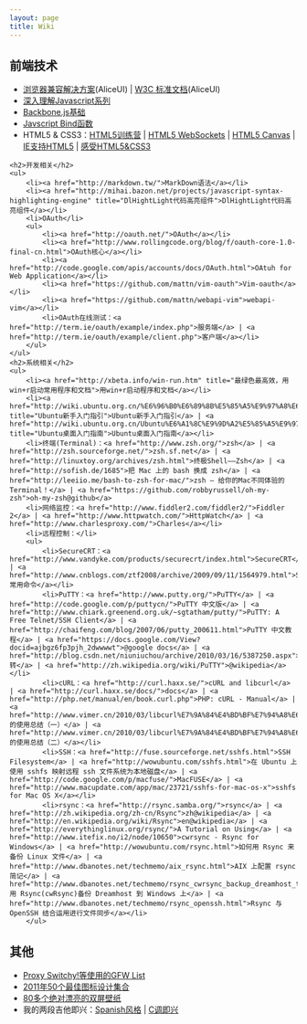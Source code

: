```yaml
---
layout: page
title: Wiki
---
```

<div class="wiki">
    <h2>前端技术</h2>
	<ul>
        <li><a href="http://aliceui.com/category/solutions/" title="Alice出品的浏览器兼容解决方案">浏览器兼容解决方案</a>(AliceUI) | <a href="http://aliceui.com/w3c-docs/" title="AliceUI出品对HTML5/CSS3的标准文档研究">W3C 标准文档</a>(AliceUI)</li>
        <li><a href="http://www.cnblogs.com/TomXu/archive/2011/12/15/2288411.html" title="汤姆大叔的深入理解Javascript系列">深入理解Javascript系列</a></li>
		<li><a href="http://github.com/addyosmani/backbone-fundamentals" title="Backbone.js基础介绍">Backbone.js基础</a></li>
		<li><a href="http://www.cnblogs.com/rubylouvre/archive/2010/01/05/1639541.html" title="Javscript Bind函数">Javscript Bind函数</a></li>
		<li>HTML5 &amp; CSS3：<a href="http://blog.bingo929.com/google-enjoy-html5-drag-drop-filereaderenren.html" title="给力的 Google HTML5 训练营(HTML5 Drag&Drop 拖拽、FileReader实例教程)">HTML5训练营</a> | <a href="http://blog.bingo929.com/html5-websockets.html" title="HTML5 WebSockets 基础使用教程">HTML5 WebSockets</a> | <a href="http://blog.bingo929.com/html-5-canvas-the-basics-html5.html" title="关于HTML 5 canvas 的基础教程">HTML5 Canvas</a> | <a href="http://blog.bingo929.com/html5-ie-enabling-script.html" title="让所有IE支持HTML5的解决方案">IE支持HTML5</a> | <a href="http://blog.bingo929.com/power-of-html5-css3-div-css.html" title="一起感受HTML5和CSS3的能量">感受HTML5&CSS3</a></li>
	</ul>

    <h2>开发相关</h2>
    <ul>
        <li><a href="http://markdown.tw/">MarkDown语法</a></li>
        <li><a href="http://mihai.bazon.net/projects/javascript-syntax-highlighting-engine" title="DlHightLight代码高亮组件">DlHightLight代码高亮组件</a></li>
    	<li>OAuth</li>
        <ul>
            <li><a href="http://oauth.net/">OAuth</a></li>
            <li><a href="http://www.rollingcode.org/blog/f/oauth-core-1.0-final-cn.html">OAuth核心</a></li>
            <li><a href="http://code.google.com/apis/accounts/docs/OAuth.html">OAtuh for Web Application</a></li>
            <li><a href="https://github.com/mattn/vim-oauth">Vim-oauth</a></li>
            <li><a href="https://github.com/mattn/webapi-vim">webapi-vim</a></li>
            <li>OAuth在线测试：<a href="http://term.ie/oauth/example/index.php">服务端</a> | <a href="http://term.ie/oauth/example/client.php">客户端</a></li>
        </ul>
    </ul>
    <h2>系统相关</h2>
    <ul>
        <li><a href="http://xbeta.info/win-run.htm" title="最绿色最高效，用win+r启动常用程序和文档">用win+r启动程序和文档</a></li>
        <li><a href="http://wiki.ubuntu.org.cn/%E6%96%B0%E6%89%8B%E5%85%A5%E9%97%A8%E6%8C%87%E5%BC%95" title="Ubuntu新手入门指引">Ubuntu新手入门指引</a> | <a href="http://wiki.ubuntu.org.cn/Ubuntu%E6%A1%8C%E9%9D%A2%E5%85%A5%E9%97%A8%E6%8C%87%E5%8D%97" title="Ubuntu桌面入门指南">Ubuntu桌面入门指南</a></li>
        <li>终端(Terminal)：<a href="http://www.zsh.org/">zsh</a> | <a href="http://zsh.sourceforge.net/">zsh.sf.net</a> | <a href="http://linuxtoy.org/archives/zsh.html">终极Shell——Zsh</a> | <a href="http://sofish.de/1685">把 Mac 上的 bash 换成 zsh</a> | <a href="http://leeiio.me/bash-to-zsh-for-mac/">zsh – 给你的Mac不同体验的Terminal！</a> | <a href="https://github.com/robbyrussell/oh-my-zsh">oh-my-zsh@github</a>
        <li>网络监控：<a href="http://www.fiddler2.com/fiddler2/">Fiddler 2</a> | <a href="http://www.httpwatch.com/">HttpWatch</a> | <a href="http://www.charlesproxy.com/">Charles</a></li>
        <li>远程控制：</li>
        <ul>
        	<li>SecureCRT：<a href="http://www.vandyke.com/products/securecrt/index.html">SecureCRT</a> | <a href="http://www.cnblogs.com/ztf2008/archive/2009/09/11/1564979.html">SecureCRT 常用命令</a></li>
        	<li>PuTTY：<a href="http://www.putty.org/">PuTTY</a> | <a href="http://code.google.com/p/puttycn/">PuTTY 中文版</a> | <a href="http://www.chiark.greenend.org.uk/~sgtatham/putty/">PuTTY: A Free Telnet/SSH Client</a> | <a href="http://chaifeng.com/blog/2007/06/putty_200611.html">PuTTY 中文教程</a> | <a href="https://docs.google.com/View?docid=ajbgz6fp3pjh_2dwwwwt">@google docs</a> | <a href="http://blog.csdn.net/niuniuchou/archive/2010/03/16/5387250.aspx">转</a> | <a href="http://zh.wikipedia.org/wiki/PuTTY">@wikipedia</a></li>
            <li>cURL：<a href="http://curl.haxx.se/">cURL and libcurl</a> | <a href="http://curl.haxx.se/docs/">docs</a> | <a href="http://php.net/manual/en/book.curl.php">PHP: cURL - Manual</a> | <a href="http://www.vimer.cn/2010/03/libcurl%E7%9A%84%E4%BD%BF%E7%94%A8%E6%80%BB%E7%BB%93%EF%BC%88%E4%B8%80%EF%BC%89.html">libcurl的使用总结（一）</a> | <a href="http://www.vimer.cn/2010/03/libcurl%E7%9A%84%E4%BD%BF%E7%94%A8%E6%80%BB%E7%BB%93%EF%BC%88%E4%BA%8C%EF%BC%89.html">libcurl的使用总结（二）</a></li>
        	<li>SSH：<a href="http://fuse.sourceforge.net/sshfs.html">SSH Filesystem</a> | <a href="http://wowubuntu.com/sshfs.html">在 Ubuntu 上使用 sshfs 映射远程 ssh 文件系统为本地磁盘</a> | <a href="http://code.google.com/p/macfuse/">MacFUSE</a> | <a href="http://www.macupdate.com/app/mac/23721/sshfs-for-mac-os-x">sshfs for Mac OS X</a></li>
        	<li>rsync：<a href="http://rsync.samba.org/">rsync</a> | <a href="http://zh.wikipedia.org/zh-cn/Rsync">zh@wikipedia</a> | <a href="http://en.wikipedia.org/wiki/Rsync">en@wikipedia</a> | <a href="http://everythinglinux.org/rsync/">A Tutorial on Using</a> | <a href="http://www.itefix.no/i2/node/10650">cwrsync - Rsync for Windows</a> | <a href="http://wowubuntu.com/rsync.html">如何用 Rsync 来备份 Linux 文件</a> | <a href="http://www.dbanotes.net/techmemo/aix_rsync.html">AIX 上配置 rsync 简记</a> | <a href="http://www.dbanotes.net/techmemo/rsync_cwrsync_backup_dreamhost_to_windows.html">用 Rsync(cwRsync)备份 Dreamhost 到 Windows 上</a> | <a href="http://www.dbanotes.net/techmemo/rsync_openssh.html">Rsync 与 OpenSSH 结合运用进行文件同步</a></li>
        </ul>
</li>
    </ul>
    <h2>其他</h2>
    <ul>
    	<li><a href="http://autoproxy-gfwlist.googlecode.com/svn/trunk/gfwlist.txt">Proxy Switchy!等使用的GFW List</a></li>
        <li><a href="http://speckyboy.com/2011/12/12/top-50-web-development-design-and-application-icon-sets-from-2011/">2011年50个最佳图标设计集合</a></li>
        <li><a href="http://www.qianduan.net/80-more-absolutely-beautiful-dual-screen-wallpaper.html">80多个绝对漂亮的双屏壁纸</a></li>
        <li>我的两段吉他即兴：<a href="http://www.tudou.com/programs/view/1txOUWlIxJw/">Spanish风格</a>&nbsp;|&nbsp;<a href="http://www.tudou.com/programs/view/4qiVvUDWqjg/">C调即兴</a></li>
    </ul>
</div>
